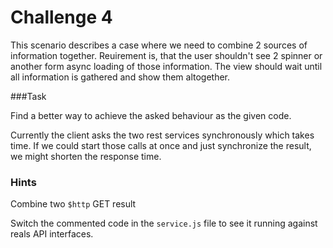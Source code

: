 # Challenge 4

This scenario describes a case where we need to combine 2 sources of information together. Reuirement is, that the user shouldn't see 2 spinner or another form async loading of those information. The view should wait until all information is gathered and show them altogether.

###Task

Find a better way to achieve the asked behaviour as the given code.

Currently the client asks the two rest services synchronously which takes time. If we could start those calls at once and just synchronize the result, we might shorten the response time.

### Hints
Combine two ```$http``` GET result

Switch the commented code in the ```service.js``` file to see it running against reals API interfaces.